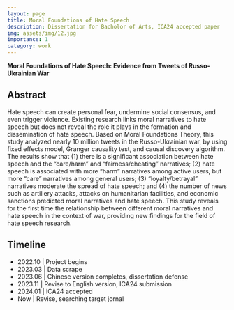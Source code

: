 ```yaml
---
layout: page
title: Moral Foundations of Hate Speech
description: Dissertation for Bacholor of Arts, ICA24 accepted paper
img: assets/img/12.jpg
importance: 1
category: work
---
```

**Moral Foundations of Hate Speech: Evidence from Tweets of Russo-Ukrainian War**

## Abstract
Hate speech can create personal fear, undermine social consensus, and even trigger violence. Existing research links moral narratives to hate speech but does not reveal the role it plays in the formation and dissemination of hate speech. Based on Moral Foundations Theory, this study analyzed nearly 10 million tweets in the Russo-Ukrainian war, by using fixed effects model, Granger causality test, and causal discovery algorithm. The results show that (1) there is a significant association between hate speech and the “care/harm” and “fairness/cheating” narratives; (2) hate speech is associated with more “harm” narratives among active users, but more “care” narratives among general users; (3) “loyalty/betrayal” narratives moderate the spread of hate speech; and (4) the number of news such as artillery attacks, attacks on humanitarian facilities, and economic sanctions predicted moral narratives and hate speech. This study reveals for the first time the relationship between different moral narratives and hate speech in the context of war, providing new findings for the field of hate speech research.

## Timeline
- 2022.10 | Project begins
- 2023.03 | Data scrape
- 2023.06 | Chinese version completes, dissertation defense
- 2023.11 | Revise to English version, ICA24 submission
- 2024.01 | ICA24 accepted
- Now | Revise, searching target jornal
